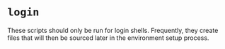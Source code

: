 # `login`

These scripts should only be run for login shells. Frequently, they create
files that will then be sourced later in the environment setup process.
